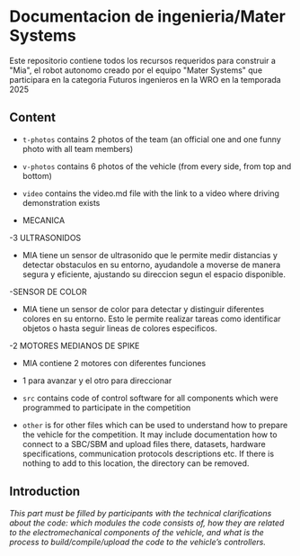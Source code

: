 Documentacion de ingenieria/Mater Systems
====

Este repositorio contiene todos los recursos requeridos para construir a "Mia", el robot autonomo creado por el equipo "Mater Systems" que participara en la categoria Futuros ingenieros en la WRO en la temporada 2025

## Content

* `t-photos` contains 2 photos of the team (an official one and one funny photo with all team members)
* `v-photos` contains 6 photos of the vehicle (from every side, from top and bottom)
* `video` contains the video.md file with the link to a video where driving demonstration exists
  
* MECANICA
  

-3 ULTRASONIDOS
* MIA tiene un sensor de ultrasonido que le permite medir distancias y detectar obstaculos en su entorno, ayudandole a moverse de manera segura y eficiente, ajustando su direccion segun el espacio disponible.
  
-SENSOR DE COLOR
* MIA tiene un sensor de color para detectar y distinguir diferentes colores en su entorno. Esto le permite realizar tareas como identificar objetos o hasta seguir lineas de colores especificos.
  
-2 MOTORES MEDIANOS DE SPIKE
* MIA contiene 2 motores con diferentes funciones
* 1 para avanzar y el otro para direccionar

                                                                                                                                                                                                                                                                                                                               
* `src` contains code of control software for all components which were programmed to participate in the competition
* `other` is for other files which can be used to understand how to prepare the vehicle for the competition. It may include documentation how to connect to a SBC/SBM and upload files there, datasets, hardware specifications, communication protocols descriptions etc. If there is nothing to add to this location, the directory can be removed.

## Introduction

_This part must be filled by participants with the technical clarifications about the code: which modules the code consists of, how they are related to the electromechanical components of the vehicle, and what is the process to build/compile/upload the code to the vehicle’s controllers._

